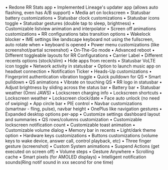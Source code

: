  • Redone RR Stats app
 • Implemented Lineage's updater app (allows auto flashing, even has A/B support)
 • Media art on lockscreen
 • Statusbar battery customizations
 • Statusbar clock customizations
 • Statusbar icons toggle
 • Statusbar gestures (double tap to sleep, brightness)
 • Customizable listview animation and interpolator
 • Screen off animations customizations
 • RR configurations tabs transition options
 • Wakelock blocker
 • IME settings like landscape keyboard not using the fullscreen, auto rotate when
 • keyboard is opened
 • Power menu customizations (like screenshot/partial screenshot)
 • On-The-Go mode
 • Advanced reboot
 • Different toggleable layouts for RR Configurations
 • Carrier Label
 • Different recents options (stock/slim)
 • Hide apps from recents
 • Statusbar VoLTE icon toggle
 • Network activity in statusbar
 • Option to launch music app on headset connection
 • Notification Ticker
 • Heads-Up customizations
 • Fingerprint authentication vibration toggle
 • Quick pulldown for QS
 • Smart pulldown
 • QS animations
 • Vibrate on touching QS
 • RR logo in statusbar
 • Adjust brightness by sliding across the status bar
 • Battery bar
 • Statusbar weather (Omni JAWS)
 • Lockscreen charging info
 • Lockscreen shortcuts
 • Lockscreen weather
 • Lockscreen clock/date
 • Face auto unlock (no need of swiping)
 • App circle bar
 • PIE control
 • Navbar customizations (smartnav - fling, pulse), navbar height
 • OnePlus like navigation gestures
 • Expanded desktop options per-app
 • Customize settings dashboard layout and summaries
 • QS rows/columns customization
 • Customizable lockscreen notification count
 • Customizable toast animation
 • Customizable volume dialog
 • Memory bar in recents
 • Light/dark theme option
 • Hardware keys customizations
 • Buttons customizations (volume keys to wake device, answer call, control playback, etc)
 • Three finger gesture (screenshot)
 • Custom System animations
 • Suspend Actions (get executed on screen off)
 • Volume steps
 • Gesture Anywhere
 • Scrolling cache
 • Smart pixels (for AMOLED displays)
 • Intelligent notification sounds(Ring notif sound in xxx second for one time)